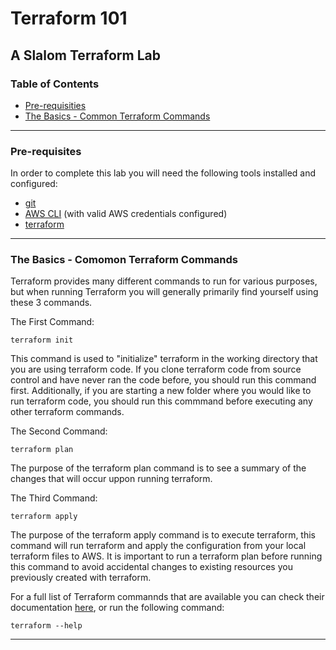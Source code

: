 # Terraform 101
## A Slalom Terraform Lab

### Table of Contents
* [Pre-requisities](#pre-requisites)
* [The Basics - Common Terraform Commands](#the-basics-common-terraform-commands)

---

### Pre-requisites
In order to complete this lab you will need the following tools installed and configured:
* [git](https://git-scm.com/downloads)
* [AWS CLI](https://docs.aws.amazon.com/cli/latest/userguide/cli-chap-install.html) (with valid AWS credentials configured)
* [terraform](https://learn.hashicorp.com/terraform/getting-started/install.html)

---

### The Basics - Comomon Terraform Commands
Terraform provides many different commands to run for various purposes, but when running Terraform you will generally primarily find yourself using these 3 commands.

The First Command:
```
terraform init
```
This command is used to "initialize" terraform in the working directory that you are using terraform code. If you clone terraform code from source control and have never ran the code before, you should run this command first. Additionally, if you are starting a new folder where you would like to run terraform code, you should run this commmand before executing any other terraform commands.

The Second Command:
```
terraform plan
```
The purpose of the terraform plan command is to see a summary of the changes that will occur uppon running terraform.

The Third Command:
```
terraform apply
```
The purpose of the terraform apply command is to execute terraform, this command will run terraform and apply the configuration from your local terraform files to AWS. It is important to run a terraform plan before running this command to avoid accidental changes to existing resources you previously created with terraform.

For a full list of Terraform commannds that are available you can check their documentation [here](https://www.terraform.io/docs/commands/init.html), or run the following command:
```
terraform --help
```

---